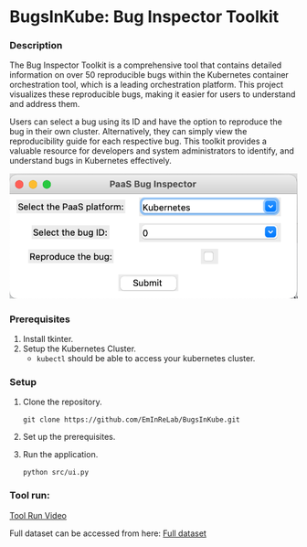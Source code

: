 # BugsInKube: Bug Inspector Toolkit

### Description

The Bug Inspector Toolkit is a comprehensive tool that contains detailed information on over 50 reproducible
bugs within the Kubernetes container orchestration tool, which is a leading orchestration platform.
This project visualizes these reproducible bugs, making it easier for users to understand and address them.

Users can select a bug using its ID and have the option to reproduce the bug in their own cluster.
Alternatively, they can simply view the reproducibility guide for each respective bug. This toolkit
provides a valuable resource for developers and system administrators to identify, and understand
bugs in Kubernetes effectively.

![Methodology of Fuzzing Cloud PaaS Platforms](static/main_ui.png)

### Prerequisites

1. Install tkinter.
2. Setup the Kubernetes Cluster.
   - `kubectl` should be able to access your kubernetes cluster.

### Setup

1. Clone the repository.

   ```
   git clone https://github.com/EmInReLab/BugsInKube.git
   ```

2. Set up the prerequisites.
3. Run the application.
   ```
   python src/ui.py
   ```

### Tool run:

[Tool Run Video](https://www.youtube.com/watch?v=q0cPP-GHJUc)

Full dataset can be accessed from here: [Full dataset](https://doi.org/10.6084/m9.figshare.24774516.v2)
